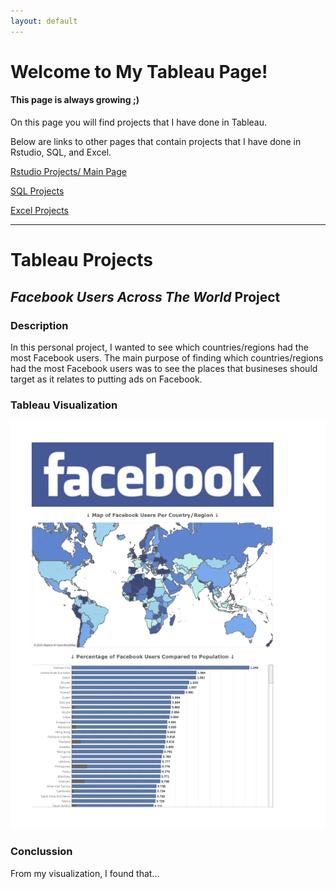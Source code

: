 ```yaml
---
layout: default
---
```


# Welcome to My Tableau Page!
#### This page is always growing ;)

On this page you will find projects that I have done in Tableau.

Below are links to other pages that contain projects that I have done in Rstudio, SQL, and Excel.

[Rstudio Projects/ Main Page](./index.md)

[SQL Projects](./another-page2.html)

[Excel Projects](./another-page3.html)

---
# Tableau Projects

## _Facebook Users Across The World_ Project

### Description

In this personal project, I wanted to see which countries/regions had the most Facebook users. The main purpose of finding which countries/regions had the most Facebook users was to see the places that busineses should target as it relates to putting ads on Facebook. 

### Tableau Visualization

![Tableau Project](https://raw.githubusercontent.com/Marshall-Kesti/marshallkesti.github.io/main/assets/TableuF.png)

### Conclussion

From my visualization, I found that...


